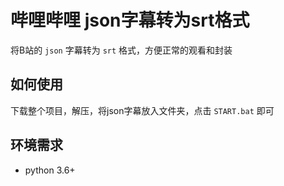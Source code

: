 # 哔哩哔哩 json字幕转为srt格式

将B站的 `json` 字幕转为 `srt` 格式，方便正常的观看和封装

## 如何使用
下载整个项目，解压，将json字幕放入文件夹，点击 `START.bat` 即可
## 环境需求
- python 3.6+